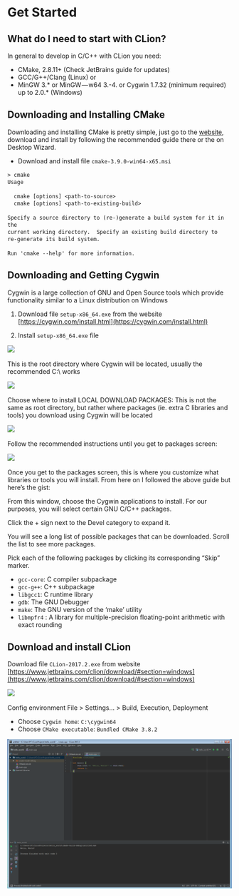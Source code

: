 # Get Started 

## What do I need to start with CLion?

In general to develop in C/C++ with CLion you need:

* CMake, 2.8.11+ (Check JetBrains guide for updates)
* GCC/G++/Clang (Linux) or
* MinGW 3.* or MinGW — w64 3.-4. or Cygwin 1.7.32 (minimum required) up to 2.0.* (Windows)

## Downloading and Installing CMake

Downloading and installing CMake is pretty simple, just go to the [website](https://cmake.org/), download and install by following the recommended guide there or the on Desktop Wizard.

* Download and install file `cmake-3.9.0-win64-x65.msi` 

```
> cmake
Usage

  cmake [options] <path-to-source>
  cmake [options] <path-to-existing-build>

Specify a source directory to (re-)generate a build system for it in the
current working directory.  Specify an existing build directory to
re-generate its build system.

Run 'cmake --help' for more information.
```

## Downloading and Getting Cygwin

Cygwin is a large collection of GNU and Open Source tools which provide functionality similar to a Linux distribution on Windows

1. Download file `setup-x86_64.exe` from the website [https://cygwin.com/install.html](https://cygwin.com/install.html)

2. Install `setup-x86_64.exe` file

![](https://cdn-images-1.medium.com/max/800/0*HhYxOwZOOtUCZxaE.)

This is the root directory where Cygwin will be located, usually the recommended C:\ works

![](https://cdn-images-1.medium.com/max/800/0*XnIJI0YQfkR-TDJU.)

Choose where to install LOCAL DOWNLOAD PACKAGES: This is not the same as root directory, but rather where packages (ie. extra C libraries and tools) you download using Cygwin will be located

![](https://cdn-images-1.medium.com/max/800/0*2kLnTTLncHKOkBGu.)

Follow the recommended instructions until you get to packages screen:

![](https://cdn-images-1.medium.com/max/800/0*7_YtZ1k4h39zpf-U.)

Once you get to the packages screen, this is where you customize what libraries or tools you will install. From here on I followed the above guide but here’s the gist:

From this window, choose the Cygwin applications to install. For our purposes, you will select certain GNU C/C++ packages.

Click the + sign next to the Devel category to expand it.

You will see a long list of possible packages that can be downloaded. Scroll the list to see more packages.

Pick each of the following packages by clicking its corresponding “Skip” marker.

* `gcc-core`: C compiler subpackage
* `gcc-g++`: C++ subpackage
* `libgcc1`: C runtime library
* `gdb`: The GNU Debugger
* `make`: The GNU version of the ‘make’ utility
* `libmpfr4` : A library for multiple-precision floating-point arithmetic with exact rounding

## Download and install CLion

Download file `CLion-2017.2.exe` from website [https://www.jetbrains.com/clion/download/#section=windows](https://www.jetbrains.com/clion/download/#section=windows)

![](https://www.ics.uci.edu/~pattis/common/handouts/cygwinclion/images/clion/CLion%20Setup.jpg)

Config environment File > Settings... > Build, Execution, Deployment

* Choose `Cygwin home`: `C:\cygwin64`
* Choose `CMake executable`: `Bundled CMake 3.8.2`

![](./images/hello_world.png)
